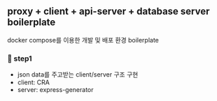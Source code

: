 ## proxy + client + api-server + database server boilerplate

docker compose를 이용한 개발 및 배포 환경 boilerplate

### 🌈 step1

-   json data를 주고받는 client/server 구조 구현
-   client: CRA
-   server: express-generator
